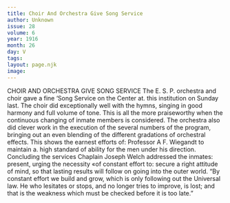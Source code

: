 ```yaml
---
title: Choir And Orchestra Give Song Service
author: Unknown
issue: 28
volume: 6
year: 1916
month: 26
day: V
tags:
layout: page.njk
image:
---
```

CHOIR AND ORCHESTRA GIVE SONG SERVICE       The E. S. P. orchestra and choir gave a fine ‘Song Service on the Center at. this institution on Sunday last.       The choir did exceptionally well with the hymns, singing in good harmony and full volume of tone. This is all the more praiseworthy when the continuous changing of inmate members is considered.       The orchestra also did clever work in the execution of the several numbers of the program, bringing out an even blending of the different gradations of orchestral effects. This shows the earnest efforts of: Professor A F. Wiegandt to maintain a. high standard of ability for the men under his direction.       Concluding the services Chaplain Joseph Welch addressed the inmates: present, urging the necessity «of constant effort to: secure a right attitude of mind, so that lasting results will follow on going into the outer world. “By constant effort we build and grow, which is only following out the Universal law. He who lesitates or stops, and no longer tries to improve, is lost; and that is the weakness which must be checked before it is too late.”    




